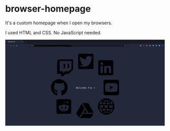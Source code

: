 # browser-homepage
It's a custom homepage when I open my browsers.

I used HTML and CSS. No JavaScript needed.

![alt text](https://github.com/Flo-Slv/browser-homepage/blob/main/images/Screenshot.png?raw=true)
